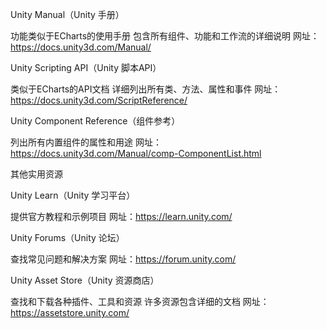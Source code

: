 Unity Manual（Unity 手册）

功能类似于ECharts的使用手册
包含所有组件、功能和工作流的详细说明
网址：https://docs.unity3d.com/Manual/


Unity Scripting API（Unity 脚本API）

类似于ECharts的API文档
详细列出所有类、方法、属性和事件
网址：https://docs.unity3d.com/ScriptReference/


Unity Component Reference（组件参考）

列出所有内置组件的属性和用途
网址：https://docs.unity3d.com/Manual/comp-ComponentList.html



其他实用资源

Unity Learn（Unity 学习平台）

提供官方教程和示例项目
网址：https://learn.unity.com/


Unity Forums（Unity 论坛）

查找常见问题和解决方案
网址：https://forum.unity.com/


Unity Asset Store（Unity 资源商店）

查找和下载各种插件、工具和资源
许多资源包含详细的文档
网址：https://assetstore.unity.com/